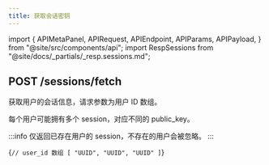 ```yaml
---
title: 获取会话密钥
---
```


import {
APIMetaPanel,
APIRequest,
APIEndpoint,
APIParams,
APIPayload,
} from "@site/src/components/api";
import RespSessions from "@site/docs/_partials/_resp.sessions.md";

## POST /sessions/fetch

获取用户的会话信息，请求参数为用户 ID 数组。

每个用户可能拥有多个 session，对应不同的 public_key。

:::info
仅返回已存在用户的 session，不存在的用户会被忽略。
:::

<APIEndpoint url="/sessions/fetch" />

<APIPayload>{`
// user_id 数组
[
"UUID",
"UUID",
"UUID"
]
`}</APIPayload>

<APIRequest
title="Read sessions"
method="POST"
url="/sessions/fetch --data '[&quot;06aed1e3-bd77-4a59-991a-5bb5ae6fbb09&quot;]'"
/>

<RespSessions />
